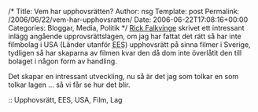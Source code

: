 /*
 Title: Vem har upphovsrätten?
 Author: nsg
 Template: post
 Permalink: /2006/06/22/vem-har-upphovsratten/
 Date: 2006-06-22T17:08:16+00:00
 Categories: Bloggar, Media, Politik
*/
[Rick Falkvinge][1] skrivet ett intressant inlägg angående upprovsrättslagen, om jag har fattat det rätt så har inte filmbolag i USA (Länder utanför <acronym title="Europeiska Ekonomiska Samarbetsområdet">EES</acronym>) upphovsrätt på sinna filmer i Sverige, tydligen så har skaparna av filmen kvar den då dom inte överlåtit den till bolaget i någon form av handling.

Det skapar en intressant utveckling, nu så är det jag som tolkar en som tolkar lagen &#8230; så vi får se hur det blir.

:: Upphovsrätt, EES, USA, Film, Lag

<small></small>

 [1]: http://www.falkvinge.com/2006/06/hoppsan-up-yours-mpaa-och-riaa.html